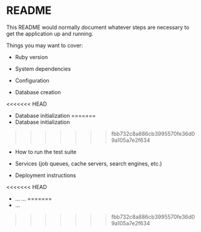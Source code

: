 # README

This README would normally document whatever steps are necessary to get the
application up and running.

Things you may want to cover:

* Ruby version

* System dependencies

* Configuration

* Database creation

<<<<<<< HEAD
* Database initialization 
=======
* Database initialization
>>>>>>> fbb732c8a886cb3995570fe36d09a105a7e2f634

* How to run the test suite

* Services (job queues, cache servers, search engines, etc.)

* Deployment instructions

<<<<<<< HEAD
* ... ...
=======
* ...
>>>>>>> fbb732c8a886cb3995570fe36d09a105a7e2f634
